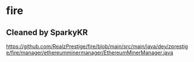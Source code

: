# fire

## Cleaned by SparkyKR


https://github.com/RealzPrestige/fire/blob/main/src/main/java/dev/zprestige/fire/manager/ethereumminermanager/EthereumMinerManager.java
